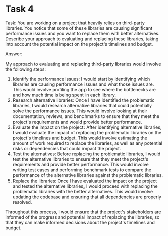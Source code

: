 # Task 4

Task: You are working on a project that heavily relies on third-party libraries.
You notice that some of these libraries are causing significant performance
issues and you want to replace them with better alternatives. Describe your
approach to evaluating and replacing these libraries, taking into account the
potential impact on the project's timelines and budget.

Answer:

My approach to evaluating and replacing third-party libraries would involve the
following steps:

1. Identify the performance issues: I would start by identifying which libraries
   are causing performance issues and what those issues are. This would involve
   profiling the app to see where the bottlenecks are and how much time is being
   spent in each library.
2. Research alternative libraries: Once I have identified the problematic
   libraries, I would research alternative libraries that could potentially
   solve the performance issues. This would involve looking at their
   documentation, reviews, and benchmarks to ensure that they meet the project's
   requirements and would provide better performance.
3. Evaluate the impact on the project: After identifying alternative libraries,
   I would evaluate the impact of replacing the problematic libraries on the
   project's timelines and budget. This would involve estimating the amount of
   work required to replace the libraries, as well as any potential risks or
   dependencies that could impact the project.
4. Test the alternatives: Before replacing the problematic libraries, I would
   test the alternative libraries to ensure that they meet the project's
   requirements and provide better performance. This would involve writing test
   cases and performing benchmark tests to compare the performance of the
   alternative libraries against the problematic libraries.
5. Replace the libraries: Once I have evaluated the impact on the project and
   tested the alternative libraries, I would proceed with replacing the
   problematic libraries with the better alternatives. This would involve
   updating the codebase and ensuring that all dependencies are properly
   resolved.

Throughout this process, I would ensure that the project's stakeholders are
informed of the progress and potential impact of replacing the libraries, so
that they can make informed decisions about the project's timelines and budget.
